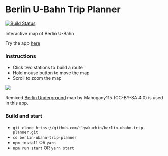 # Berlin U-Bahn Trip Planner
[![Build Status](https://travis-ci.org/ilyakuchin/berlin-ubahn-trip-planner.svg?branch=master)](https://travis-ci.org/ilyakuchin/berlin-ubahn-trip-planner)

Interactive map of Berlin U-Bahn

Try the app [here](https://berlin-ubahn-trip-planner.herokuapp.com/) 

### Instructions
* Click two stations to build a route
* Hold mouse button to move the map
* Scroll to zoom the map

![](berlin_ubahn_trip_planner_demo.gif)


Remixed [Berlin Underground](https://commons.wikimedia.org/wiki/File:Berlin_Underground.svg) map by Mahogany115 (CC-BY-SA 4.0) is used in this app.


### Build and start
* `git clone https://github.com/ilyakuchin/berlin-ubahn-trip-planner.git`
* `cd berlin-ubahn-trip-planner`
* `npm install` OR `yarn`
* `npm run start` OR `yarn start`
